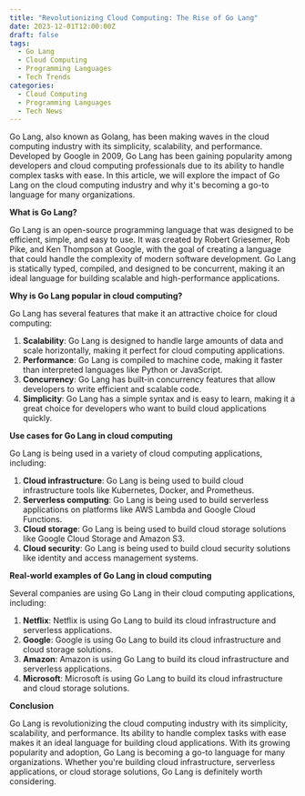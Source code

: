 ```yaml
---
title: "Revolutionizing Cloud Computing: The Rise of Go Lang"
date: 2023-12-01T12:00:00Z
draft: false
tags:
  - Go Lang
  - Cloud Computing
  - Programming Languages
  - Tech Trends
categories:
  - Cloud Computing
  - Programming Languages
  - Tech News
---
```


Go Lang, also known as Golang, has been making waves in the cloud computing industry with its simplicity, scalability, and performance. Developed by Google in 2009, Go Lang has been gaining popularity among developers and cloud computing professionals due to its ability to handle complex tasks with ease. In this article, we will explore the impact of Go Lang on the cloud computing industry and why it's becoming a go-to language for many organizations.

**What is Go Lang?**

Go Lang is an open-source programming language that was designed to be efficient, simple, and easy to use. It was created by Robert Griesemer, Rob Pike, and Ken Thompson at Google, with the goal of creating a language that could handle the complexity of modern software development. Go Lang is statically typed, compiled, and designed to be concurrent, making it an ideal language for building scalable and high-performance applications.

**Why is Go Lang popular in cloud computing?**

Go Lang has several features that make it an attractive choice for cloud computing:

1. **Scalability**: Go Lang is designed to handle large amounts of data and scale horizontally, making it perfect for cloud computing applications.
2. **Performance**: Go Lang is compiled to machine code, making it faster than interpreted languages like Python or JavaScript.
3. **Concurrency**: Go Lang has built-in concurrency features that allow developers to write efficient and scalable code.
4. **Simplicity**: Go Lang has a simple syntax and is easy to learn, making it a great choice for developers who want to build cloud applications quickly.

**Use cases for Go Lang in cloud computing**

Go Lang is being used in a variety of cloud computing applications, including:

1. **Cloud infrastructure**: Go Lang is being used to build cloud infrastructure tools like Kubernetes, Docker, and Prometheus.
2. **Serverless computing**: Go Lang is being used to build serverless applications on platforms like AWS Lambda and Google Cloud Functions.
3. **Cloud storage**: Go Lang is being used to build cloud storage solutions like Google Cloud Storage and Amazon S3.
4. **Cloud security**: Go Lang is being used to build cloud security solutions like identity and access management systems.

**Real-world examples of Go Lang in cloud computing**

Several companies are using Go Lang in their cloud computing applications, including:

1. **Netflix**: Netflix is using Go Lang to build its cloud infrastructure and serverless applications.
2. **Google**: Google is using Go Lang to build its cloud infrastructure and cloud storage solutions.
3. **Amazon**: Amazon is using Go Lang to build its cloud infrastructure and serverless applications.
4. **Microsoft**: Microsoft is using Go Lang to build its cloud infrastructure and cloud storage solutions.

**Conclusion**

Go Lang is revolutionizing the cloud computing industry with its simplicity, scalability, and performance. Its ability to handle complex tasks with ease makes it an ideal language for building cloud applications. With its growing popularity and adoption, Go Lang is becoming a go-to language for many organizations. Whether you're building cloud infrastructure, serverless applications, or cloud storage solutions, Go Lang is definitely worth considering.